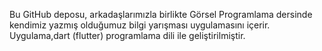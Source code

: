 Bu GitHub deposu, arkadaşlarımızla birlikte Görsel Programlama dersinde kendimiz yazmış olduğumuz bilgi yarışması uygulamasını içerir. 
Uygulama,dart (flutter) programlama dili ile geliştirilmiştir.
